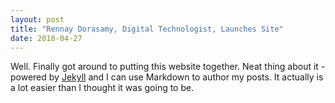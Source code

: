 ```yaml
---
layout: post
title: "Rennay Dorasamy, Digital Technologist, Launches Site"
date: 2018-04-27
---
```


Well. Finally got around to putting this website together. Neat thing about it - powered by [Jekyll](http://jekyllrb.com) and I can use Markdown to author my posts. It actually is a lot easier than I thought it was going to be.
